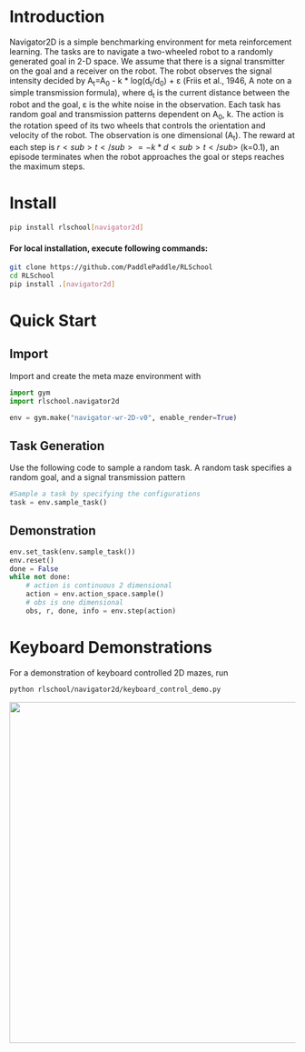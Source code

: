 # Introduction

Navigator2D is a simple benchmarking environment for meta reinforcement learning. The tasks are to navigate a two-wheeled robot to a randomly generated goal in 2-D space. We assume that there is a signal transmitter on the goal and a receiver on the robot. The robot observes the signal intensity decided by A<sub>t</sub>=A<sub>0</sub> - k * log(d<sub>t</sub>/d<sub>0</sub>) + &epsilon; (Friis et al., 1946, A note on a simple transmission formula), where d<sub>t</sub> is the current distance between the robot and the goal, &epsilon; is the white noise in the observation. Each task has random goal and transmission patterns dependent on A<sub>0</sub>, k. The action is the rotation speed of its two wheels that controls the orientation and velocity of the robot. The observation is one dimensional (A<sub>t</sub>). The reward at each step is $r<sub>t</sub>=- k * d<sub>t</sub>$ (k=0.1), an episode terminates when the robot approaches the goal or steps reaches the maximum steps. 

# Install

```bash
pip install rlschool[navigator2d]
```

#### For local installation, execute following commands:

```bash
git clone https://github.com/PaddlePaddle/RLSchool
cd RLSchool
pip install .[navigator2d]
```

# Quick Start

## Import

Import and create the meta maze environment with 
```python
import gym
import rlschool.navigator2d

env = gym.make("navigator-wr-2D-v0", enable_render=True)
```

## Task Generation

Use the following code to sample a random task. A random task specifies a random goal, and a signal transmission pattern

```python
#Sample a task by specifying the configurations
task = env.sample_task()
```

## Demonstration
```python
env.set_task(env.sample_task())
env.reset()
done = False
while not done:
    # action is continuous 2 dimensional
    action = env.action_space.sample()
    # obs is one dimensional
    obs, r, done, info = env.step(action)
```

# Keyboard Demonstrations

For a demonstration of keyboard controlled 2D mazes, run
```bash
python rlschool/navigator2d/keyboard_control_demo.py
```
<img src="https://github.com/benchmarking-rl/PARL-experiments/blob/master/RLSchool/demo_navigator_2d.gif" width="600"/>
